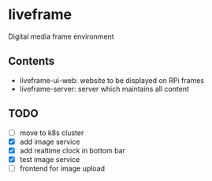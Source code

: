 # liveframe
Digital media frame environment

## Contents
- liveframe-ui-web: website to be displayed on RPi frames
- liveframe-server: server which maintains all content

## TODO
- [ ] move to k8s cluster
- [x] add image service
- [x] add realtime clock in bottom bar
- [x] test image service
- [ ] frontend for image upload